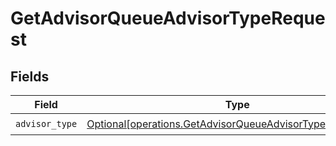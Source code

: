 # GetAdvisorQueueAdvisorTypeRequest


## Fields

| Field                                                                                                                              | Type                                                                                                                               | Required                                                                                                                           | Description                                                                                                                        |
| ---------------------------------------------------------------------------------------------------------------------------------- | ---------------------------------------------------------------------------------------------------------------------------------- | ---------------------------------------------------------------------------------------------------------------------------------- | ---------------------------------------------------------------------------------------------------------------------------------- |
| `advisor_type`                                                                                                                     | [Optional[operations.GetAdvisorQueueAdvisorTypeAdvisorType]](undefined/models/operations/getadvisorqueueadvisortypeadvisortype.md) | :heavy_check_mark:                                                                                                                 | N/A                                                                                                                                |